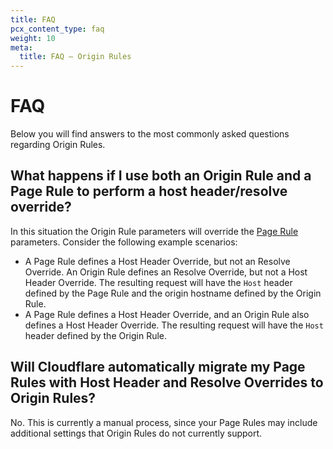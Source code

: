 ```yaml
---
title: FAQ
pcx_content_type: faq
weight: 10
meta:
  title: FAQ — Origin Rules
---
```


# FAQ

Below you will find answers to the most commonly asked questions regarding Origin Rules.

## What happens if I use both an Origin Rule and a Page Rule to perform a host header/resolve override?

In this situation the Origin Rule parameters will override the [Page Rule](https://support.cloudflare.com/hc/en-us/articles/218411427) parameters. Consider the following example scenarios:

- A Page Rule defines a Host Header Override, but not an Resolve Override. An Origin Rule defines an Resolve Override, but not a Host Header Override. The resulting request will have the `Host` header defined by the Page Rule and the origin hostname defined by the Origin Rule.
- A Page Rule defines a Host Header Override, and an Origin Rule also defines a Host Header Override. The resulting request will have the `Host` header defined by the Origin Rule.

## Will Cloudflare automatically migrate my Page Rules with Host Header and Resolve Overrides to Origin Rules?

No. This is currently a manual process, since your Page Rules may include additional settings that Origin Rules do not currently support.
